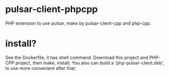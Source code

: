 # pulsar-client-phpcpp
PHP extension to use pulsar, make by pulsar-client-cpp and php-cpp.

# install?
See the Dockerfile, it has shell command.
Download this project and PHP-CPP project, then make, install;
You also can build a 'php-pulsar-client.deb', to use more convenient after that;
